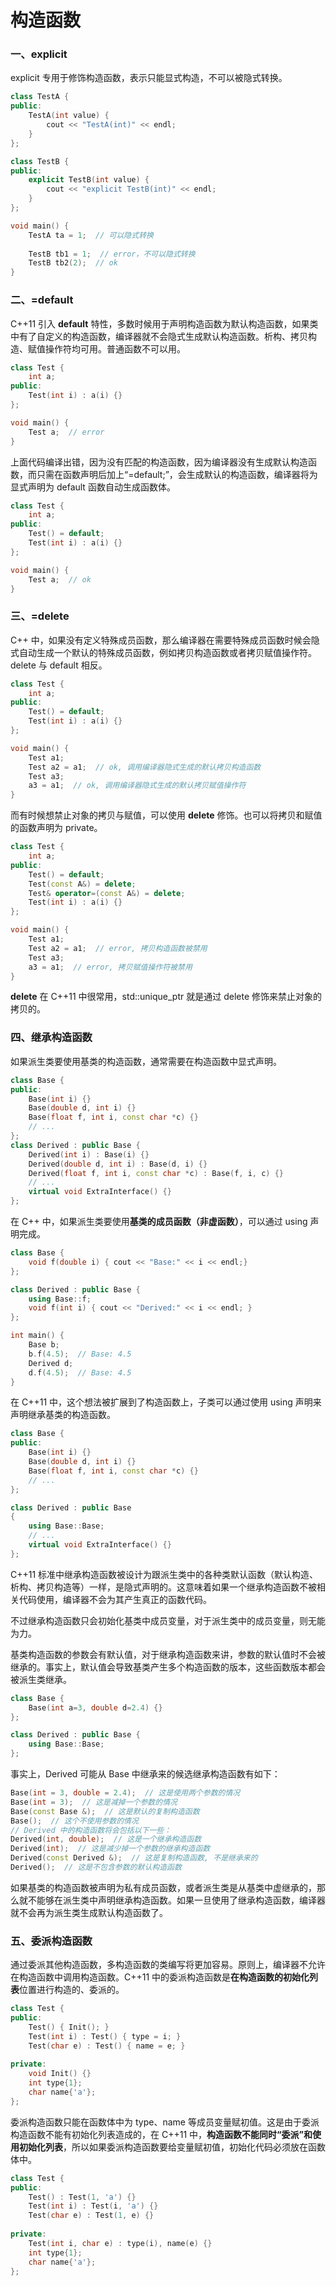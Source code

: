 # 构造函数

### 一、explicit

explicit 专用于修饰构造函数，表示只能显式构造，不可以被隐式转换。

```c++
class TestA {
public:
    TestA(int value) {
        cout << "TestA(int)" << endl;
    }
};

class TestB {
public:
    explicit TestB(int value) {
        cout << "explicit TestB(int)" << endl;
    }
};

void main() {
    TestA ta = 1;  // 可以隐式转换
    
    TestB tb1 = 1;  // error，不可以隐式转换
    TestB tb2(2);  // ok
}
```

### 二、=default

C++11 引入 **default** 特性，多数时候用于声明构造函数为默认构造函数，如果类中有了自定义的构造函数，编译器就不会隐式生成默认构造函数。析构、拷贝构造、赋值操作符均可用。普通函数不可以用。

```c++
class Test {
    int a;
public:
    Test(int i) : a(i) {}
};

void main() {
    Test a;  // error
}
```

上面代码编译出错，因为没有匹配的构造函数，因为编译器没有生成默认构造函数，而只需在函数声明后加上“=default;”，会生成默认的构造函数，编译器将为显式声明为 default 函数自动生成函数体。

```c++
class Test {
    int a;
public:
    Test() = default;
    Test(int i) : a(i) {}
};

void main() {
    Test a;  // ok
}
```

### 三、=delete

C++ 中，如果没有定义特殊成员函数，那么编译器在需要特殊成员函数时候会隐式自动生成一个默认的特殊成员函数，例如拷贝构造函数或者拷贝赋值操作符。delete 与 default 相反。

```c++
class Test {
    int a;
public:
    Test() = default;
    Test(int i) : a(i) {}
};

void main() {
    Test a1;
    Test a2 = a1;  // ok, 调用编译器隐式生成的默认拷贝构造函数
    Test a3;
    a3 = a1;  // ok, 调用编译器隐式生成的默认拷贝赋值操作符
}
```

而有时候想禁止对象的拷贝与赋值，可以使用 **delete** 修饰。也可以将拷贝和赋值的函数声明为 private。

```c++
class Test {
    int a;
public:
    Test() = default;
    Test(const A&) = delete;
    Test& operator=(const A&) = delete;
    Test(int i) : a(i) {}
};

void main() {
    Test a1;
    Test a2 = a1;  // error, 拷贝构造函数被禁用
    Test a3;
    a3 = a1;  // error, 拷贝赋值操作符被禁用
}
```

**delete** 在 C++11 中很常用，std::unique_ptr 就是通过 delete 修饰来禁止对象的拷贝的。

### 四、继承构造函数

如果派生类要使用基类的构造函数，通常需要在构造函数中显式声明。

```c++
class Base {
public:
    Base(int i) {}
    Base(double d, int i) {}
    Base(float f, int i, const char *c) {}
    // ...
};
class Derived : public Base {
    Derived(int i) : Base(i) {}
    Derived(double d, int i) : Base(d, i) {}
    Derived(float f, int i, const char *c) : Base(f, i, c) {}
    // ...
    virtual void ExtraInterface() {}
};
```

在 C++ 中，如果派生类要使用**基类的成员函数（非虚函数）**，可以通过 using 声明完成。

```c++
class Base {
    void f(double i) { cout << "Base:" << i << endl;}
};

class Derived : public Base {
    using Base::f;
    void f(int i) { cout << "Derived:" << i << endl; }
};

int main() {
    Base b;
    b.f(4.5);  // Base: 4.5
    Derived d;
    d.f(4.5);  // Base: 4.5
}
```

在 C++11 中，这个想法被扩展到了构造函数上，子类可以通过使用 using 声明来声明继承基类的构造函数。

```c++
class Base {
public:
    Base(int i) {}
    Base(double d, int i) {}
    Base(float f, int i, const char *c) {}
    // ...
};

class Derived : public Base
{
    using Base::Base;
    // ...
    virtual void ExtraInterface() {}
};
```

C++11 标准中继承构造函数被设计为跟派生类中的各种类默认函数（默认构造、析构、拷贝构造等）一样，是隐式声明的。这意味着如果一个继承构造函数不被相关代码使用，编译器不会为其产生真正的函数代码。

不过继承构造函数只会初始化基类中成员变量，对于派生类中的成员变量，则无能为力。

基类构造函数的参数会有默认值，对于继承构造函数来讲，参数的默认值时不会被继承的。事实上，默认值会导致基类产生多个构造函数的版本，这些函数版本都会被派生类继承。

```c++
class Base {
    Base(int a=3, double d=2.4) {}
};

class Derived : public Base {
    using Base::Base;
};
```

事实上，Derived 可能从 Base 中继承来的候选继承构造函数有如下：

```c++
Base(int = 3, double = 2.4);  // 这是使用两个参数的情况
Base(int = 3);  // 这是减掉一个参数的情况
Base(const Base &);  // 这是默认的复制构造函数
Base();  // 这个不使用参数的情况
// Derived 中的构造函数将会包括以下一些：
Derived(int, double);  // 这是一个继承构造函数
Derived(int);  // 这是减少掉一个参数的继承构造函数
Derived(const Derived &);  // 这是复制构造函数, 不是继承来的
Derived();  // 这是不包含参数的默认构造函数
```

如果基类的构造函数被声明为私有成员函数，或者派生类是从基类中虚继承的，那么就不能够在派生类中声明继承构造函数。如果一旦使用了继承构造函数，编译器就不会再为派生类生成默认构造函数了。

### 五、委派构造函数

通过委派其他构造函数，多构造函数的类编写将更加容易。原则上，编译器不允许在构造函数中调用构造函数。C++11 中的委派构造函数是**在构造函数的初始化列表**位置进行构造的、委派的。

```c++
class Test {
public:
    Test() { Init(); }
    Test(int i) : Test() { type = i; }
    Test(char e) : Test() { name = e; }
    
private:
    void Init() {}
    int type{1};
    char name{'a'};
};
```

委派构造函数只能在函数体中为 type、name 等成员变量赋初值。这是由于委派构造函数不能有初始化列表造成的，在 C++11 中，**构造函数不能同时“委派”和使用初始化列表**，所以如果委派构造函数要给变量赋初值，初始化代码必须放在函数体中。

```c++
class Test {
public:
    Test() : Test(1, 'a') {}
    Test(int i) : Test(i, 'a') {}
    Test(char e) : Test(1, e) {}
    
private:
    Test(int i, char e) : type(i), name(e) {}
    int type{1};
    char name{'a'};
};
```

